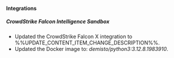 
#### Integrations

##### CrowdStrike Falcon Intelligence Sandbox

- Updated the CrowdStrike Falcon X integration to %%UPDATE_CONTENT_ITEM_CHANGE_DESCRIPTION%%.
- Updated the Docker image to: *demisto/python3:3.12.8.1983910*.

